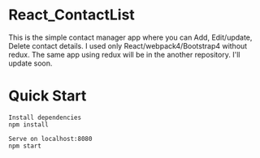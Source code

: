 # React_ContactList
 This is the simple contact manager app where you can Add, Edit/update, Delete contact details. I used only React/webpack4/Bootstrap4 without redux. The same app using redux will be in the another repository. I'll update soon.

# Quick Start

```
Install dependencies
npm install

Serve on localhost:8080
npm start
```
